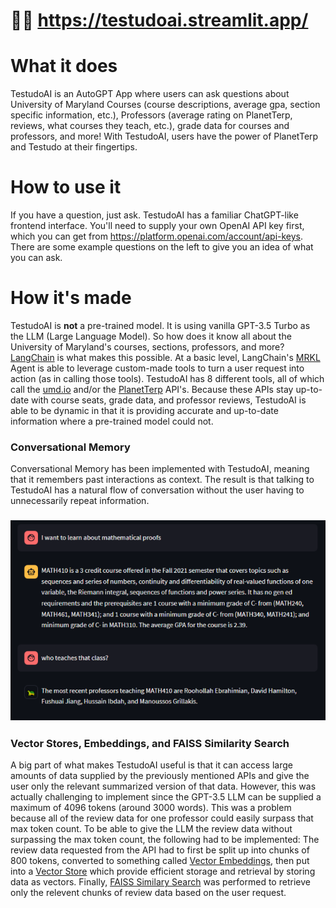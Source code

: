 # 🐢🔗 https://testudoai.streamlit.app/

# What it does
TestudoAI is an AutoGPT App where users can ask questions about University of Maryland Courses (course descriptions, average gpa, section specific information, etc.), 
Professors (average rating on PlanetTerp, reviews, what courses they teach, etc.), grade data for courses and professors, and more! With TestudoAI, users have the 
power of PlanetTerp and Testudo at their fingertips.

# How to use it
If you have a question, just ask. TestudoAI has a familiar ChatGPT-like frontend interface. You'll need to supply your own OpenAI API key first, which you can get from 
https://platform.openai.com/account/api-keys. There are some example questions on the left to give you an idea of what you can ask.

# How it's made
TestudoAI is <strong>not</strong> a pre-trained model. It is using vanilla GPT-3.5 Turbo as the LLM (Large Language Model). So how does it know all about the University of 
Maryland's courses, sections, professors, and more? [LangChain](https://python.langchain.com/docs/get_started/introduction.html) is what makes this possible. At a basic level, 
LangChain's [MRKL](https://arxiv.org/abs/2205.00445) Agent is able to leverage custom-made tools to turn a user request into action (as in calling those tools). TestudoAI has 
8 different tools, all of which call the [umd.io](https://beta.umd.io/) and/or the [PlanetTerp](https://planetterp.com/api/) API's. Because these APIs stay up-to-date with
course seats, grade data, and professor reviews, TestudoAI is able to be dynamic in that it is providing accurate and up-to-date information where a pre-trained model could 
not. 
### Conversational Memory
Conversational Memory has been implemented with TestudoAI, meaning that it remembers past interactions as context. The result is that talking to TestudoAI has a natural 
flow of conversation without the user having to unnecessarily repeat information.
<h3 align="center">
<img src="public/conv_mem_ss.png" alt="Logo" width="600px">
</a>
</h3>

### Vector Stores, Embeddings, and FAISS Similarity Search
A big part of what makes TestudoAI useful is that it can access large amounts of data supplied by the previously mentioned APIs and give the user only the relevant summarized version
of that data. However, this was actually challenging to implement since the GPT-3.5 LLM can be supplied a maximum of 4096 tokens (around 3000 words). This was a problem because 
all of the review data for one professor could easily surpass that max token count. To be able to give the LLM the review data without surpassing the max token count, the following
had to be implemented: The review data requested from the API had to first be split up into chunks of 800 tokens, converted to something called [Vector Embeddings](https://cloud.google.com/blog/topics/developers-practitioners/meet-ais-multitool-vector-embeddings), then put into a [Vector Store](https://python.langchain.com/docs/modules/data_connection/vectorstores/) which provide efficient storage and retrieval by storing data as vectors. Finally, [FAISS Similary Search](https://engineering.fb.com/2017/03/29/data-infrastructure/faiss-a-library-for-efficient-similarity-search/) was performed to retrieve only the relevent chunks of review data based on the user request.
